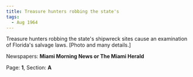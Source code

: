 ```yaml
---  
title: Treasure hunters robbing the state's  
tags:  
  - Aug 1964  
---  
```

  
Treasure hunters robbing the state's shipwreck sites cause an examination of Florida's salvage laws. [Photo and many details.]  
  
Newspapers: **Miami Morning News or The Miami Herald**  
  
Page: **1**, Section: **A** 
